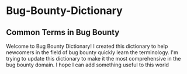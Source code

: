 # Bug-Bounty-Dictionary
## Common Terms in Bug Bounty

Welcome to Bug Bounty Dictionary! I created this dictionary to help newcomers in the field of bug bounty quickly learn the terminology. I'm trying to update this dictionary to make it the most comprehensive in the bug bounty domain. I hope I can add something useful to this world

